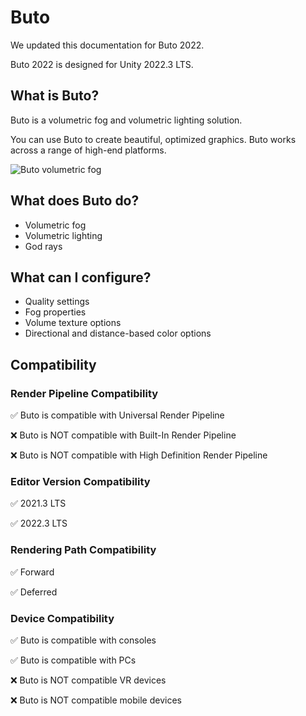 
# Buto

We updated this documentation for Buto 2022.

Buto 2022 is designed for Unity 2022.3 LTS.

## What is Buto?

Buto is a volumetric fog and volumetric lighting solution.

You can use Buto to create beautiful, optimized graphics. Buto works across a range of high-end platforms.

![Buto volumetric fog](/img/buto/buto-header.jpg "Buto volumetric fog")

## What does Buto do?

- Volumetric fog
- Volumetric lighting
- God rays

## What can I configure?

- Quality settings
- Fog properties
- Volume texture options
- Directional and distance-based color options

## Compatibility

### Render Pipeline Compatibility

✅ Buto is compatible with Universal Render Pipeline

❌ Buto is NOT compatible with Built-In Render Pipeline

❌ Buto is NOT compatible with High Definition Render Pipeline

### Editor Version Compatibility

✅ 2021.3 LTS

✅ 2022.3 LTS

### Rendering Path Compatibility

✅ Forward

✅ Deferred

### Device Compatibility

✅ Buto is compatible with consoles

✅ Buto is compatible with PCs

❌ Buto is NOT compatible VR devices

❌ Buto is NOT compatible mobile devices
